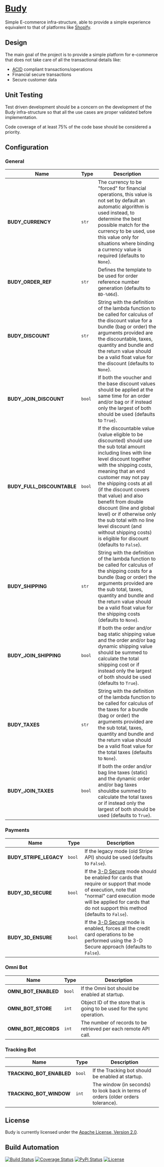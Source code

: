 # [Budy](http://budy.hive.pt)

Simple E-commerce infra-structure, able to provide a simple experience equivalent to that
of platforms like [Shopify](http://www.shopify.com).

## Design

The main goal of the project is to provide a simple platform for e-commerce that does not
take care of all the transactional details like:

*  [ACID](http://en.wikipedia.org/wiki/ACID) compliant transactions/operations
*  Financial secure transactions
*  Secure customer data

## Unit Testing

Test driven development should be a concern on the development of the Budy infra-structure
so that all the use cases are proper validated before implementation.

Code coverage of at least 75% of the code base should be considered a priority.

## Configuration

### General

| Name | Type | Description |
| ----- | ----- | ----- |
| **BUDY_CURRENCY** | `str` | The currency to be "forced" for financial operations, this value is not set by default an automatic algorithm is used instead, to determine the best possible match for the currency to be used, use this value only for situations where binding a currency value is required (defaults to `None`). |
| **BUDY_ORDER_REF** | `str` | Defines the template to be used for order reference number generation (defaults to `BD-%06d`). |
| **BUDY_DISCOUNT** | `str` | String with the definition of the lambda function to be called for calculus of the discount value for a bundle (bag or order) the arguments provided are the discountable, taxes, quantity and bundle and the return value should be a valid float value for the discount (defaults to `None`). |
| **BUDY_JOIN_DISCOUNT** | `bool` | If both the voucher and the base discount values should be applied at the same time for an order and/or bag or if instead only the largest of both should be used (defaults to `True`). |
| **BUDY_FULL_DISCOUNTABLE** | `bool` | If the discountable value (value eligible to be discounted) should use the sub total amount including lines with line level discount together with the shipping costs, meaning that an end customer may not pay the shipping costs at all (if the discount covers that value) and also benefit from double discount (line and global level) or if otherwise only the sub total with no line level discount (and without shipping costs) is eligible for discount (defaults to `False`). |
| **BUDY_SHIPPING** | `str` | String with the definition of the lambda function to be called for calculus of the shipping costs for a bundle (bag or order) the arguments provided are the sub total, taxes, quantity and bundle and the return value should be a valid float value for the shipping costs (defaults to `None`). |
| **BUDY_JOIN_SHIPPING** | `bool` | If both the order and/or bag static shipping value and the order and/or bag dynamic shipping value should be summed to calculate the total shipping cost or if instead only the largest of both should be used (defaults to `True`). |
| **BUDY_TAXES** | `str` | String with the definition of the lambda function to be called for calculus of the taxes for a bundle (bag or order) the arguments provided are the sub total, taxes, quantity and bundle and the return value should be a valid float value for the total taxes (defaults to `None`). |
| **BUDY_JOIN_TAXES** | `bool` | If both the order and/or bag line taxes (static) and the dynamic order and/or bag taxes shouldbe summed to calculate the total taxes or if instead only the largest of both should be used (defaults to `True`). |

### Payments

| Name | Type | Description |
| ----- | ----- | ----- |
| **BUDY_STRIPE_LEGACY** | `bool` | If the legacy mode (old Stripe API) should be used (defaults to `False`). |
| **BUDY_3D_SECURE** | `bool` | If the [3-D Secure](https://en.wikipedia.org/wiki/3-D_Secure) mode should be enabled for cards that require or support that mode of execution, note that "normal" card execution mode will be applied for cards that do not support this method (defaults to `False`). |
| **BUDY_3D_ENSURE** | `bool` | If the [3-D Secure](https://en.wikipedia.org/wiki/3-D_Secure) mode is enabled, forces all the credit card operations to be performed using the 3-D Secure approach (defaults to `False`). |

### Omni Bot

| Name | Type | Description |
| ----- | ----- | ----- |
| **OMNI_BOT_ENABLED** | `bool` | If the Omni bot should be enabled at startup. |
| **OMNI_BOT_STORE** | `int` | Object ID of the store that is going to be used for the sync operation. |
| **OMNI_BOT_RECORDS** | `int` | The number of records to be retrieved per each remote API call. |

### Tracking Bot

| Name | Type | Description |
| ----- | ----- | ----- |
| **TRACKING_BOT_ENABLED** | `bool` | If the Tracking bot should be enabled at startup. |
| **TRACKING_BOT_WINDOW** | `int` | The window (in seconds) to look back in terms of orders (older orders tolerance). |

## License

Budy is currently licensed under the [Apache License, Version 2.0](http://www.apache.org/licenses/).

## Build Automation

[![Build Status](https://travis-ci.org/hivesolutions/budy.svg?branch=master)](https://travis-ci.org/hivesolutions/budy)
[![Coverage Status](https://coveralls.io/repos/hivesolutions/budy/badge.svg?branch=master)](https://coveralls.io/r/hivesolutions/budy?branch=master)
[![PyPi Status](https://img.shields.io/pypi/v/budy.svg)](https://pypi.python.org/pypi/budy)
[![License](https://img.shields.io/badge/license-Apache%202.0-blue.svg)](https://www.apache.org/licenses/)
